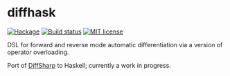 # diffhask

[![Hackage](https://img.shields.io/hackage/v/diffhask.svg)](https://hackage.haskell.org/package/diffhask)
[![Build status](https://secure.travis-ci.org/o1lo01ol1o/diffhask.svg)](https://travis-ci.org/o1lo01ol1o/diffhask)
[![MIT license](https://img.shields.io/badge/license-MIT-blue.svg)](https://github.com/o1lo01ol1o/diffhask/blob/master/LICENSE)


DSL for forward and reverse mode automatic differentiation via a version of operator overloading.  

Port of [DiffSharp](https://github.com/DiffSharp/DiffSharp) to Haskell; currently a work in progress.
